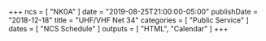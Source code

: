 +++
ncs = [ "NK0A" ]
date = "2019-08-25T21:00:00-05:00"
publishDate = "2018-12-18"
title = "UHF/VHF Net 34"
categories = [ "Public Service" ]
dates = [ "NCS Schedule" ]
outputs = [ "HTML", "Calendar" ]
+++
